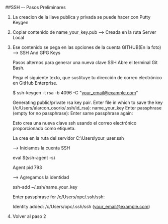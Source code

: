 ##SSH  -- Pasos Preliminares

1. La creacion de la llave publica y privada se puede hacer con Putty Keygen

2. Copiar contenido de name_your_key.pub --> Creada en la ruta Server Local
  
3. Ese contenido se pega en las opciones de la cuenta GITHUB(En la foto) --> SSH And GPG Keys

      Pasos alternos para generar una nueva clave SSH
      Abre el terminal Git Bash.

      Pega el siguiente texto, que sustituye tu dirección de correo electrónico en GitHub Enterprise.

      $ ssh-keygen -t rsa -b 4096 -C "your_email@example.com"
      
      Generating public/private rsa key pair.
      Enter file in which to save the key (/c/Users/alarcon_osorio/.ssh/id_rsa): name_your_key
      Enter passphrase (empty for no passphrase):
      Enter same passphrase again:

      Esto crea una nueva clave ssh usando el correo electrónico proporcionado como etiqueta.

      La crea en la ruta del servidor C:\Users\your_user\.ssh 
      
      --> Iniciamos la cuenta SSH
      
      eval $(ssh-agent -s) 
      
      Agent pid 793
      
      --> Agregamos la identidad
      
      ssh-add ~/.ssh/name_your_key
      
      Enter passphrase for /c/Users/opc/.ssh/ssh:
      
      Identity added: /c/Users/opc/.ssh/ssh (your_email@example.com)
      
4. Volver al paso 2

      


